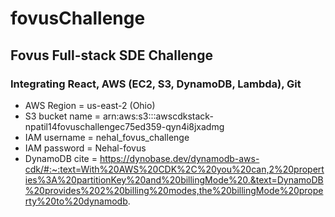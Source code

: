 # fovusChallenge
## Fovus Full-stack SDE Challenge
### Integrating React, AWS (EC2, S3, DynamoDB, Lambda), Git

- AWS Region = us-east-2 (Ohio)
- S3 bucket name = arn:aws:s3:::awscdkstack-npatil14fovuschallengec75ed359-qyn4i8jxadmg
- IAM username = nehal_fovus_challenge
- IAM password = Nehal-fovus
- DynamoDB cite = https://dynobase.dev/dynamodb-aws-cdk/#:~:text=With%20AWS%20CDK%2C%20you%20can,2%20properties%3A%20partitionKey%20and%20billingMode%20.&text=DynamoDB%20provides%202%20billing%20modes,the%20billingMode%20property%20to%20dynamodb.
